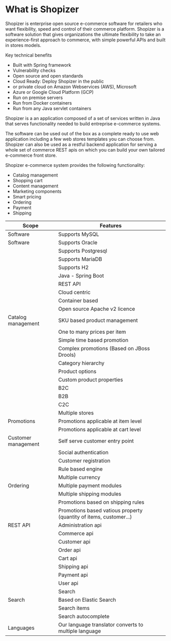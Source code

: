 # What is Shopizer

Shopizer is enterprise open source e-commerce software for retailers who want flexibility, speed and control of their commerce platform. Shopizer is a software solution that gives organizations the ultimate flexibility to take an experience-first approach to commerce, with simple powerful APIs and built in stores models.

Key technical benefits

  - Built with Spring framework
  - Vulnerability checks
  - Open source and open standards
  - Cloud Ready: Deploy Shopizer in the public
  - or private cloud on Amazon Webservices (AWS), Microsoft
  - Azure or Google Cloud Platform (GCP)
  - Run on premise servers
  - Run from Docker containers
  - Run from any Java servlet containers


Shopizer is a an application composed of a set of services written in Java that serves functionality needed to build entreprise e-commerce systems.

The software can be used out of the box as a complete ready to use web application including a few web stores templates you can choose from. Shopizer can also be used as a restful backend application for serving a whole set of commerce REST apis on which you can build your own tailored e-commerce front store.

Shopizer e-commerce system provides the following functionality:
  - Catalog management
  - Shopping cart
  - Content management
  - Marketing components
  - Smart pricing
  - Ordering
  - Payment
  - Shipping

  |Scope|Features|
|--- |--- |
|Software|Supports MySQL|
|Software|Supports Oracle|
||Supports Postgresql|
||Supports MariaDB|
||Supports H2|
||Java - Spring Boot|
||REST API|
||Cloud centric|
||Container based|
||Open source Apache v2 licence|
|Catalog management|SKU based product management|
||One to many prices per item|
||Simple time based promotion|
||Complex promotions (Based on JBoss Drools)|
||Category hierarchy|
||Product options|
||Custom product properties|
||B2C|
||B2B|
||C2C|
||Multiple stores|
|Promotions|Promotions applicable at item level|
||Promotions applicable at cart level|
|Customer management|Self serve customer entry point|
||Social authentication|
||Customer registration|
||Rule based engine|
||Multiple currency|
|Ordering|Multiple payment modules|
||Multiple shipping modules|
||Promotions based on shipping rules|
||Promotions based vatious property (quantity of items, customer...)|
|REST API|Administration api|
||Commerce api|
||Customer api|
||Order api|
||Cart api|
||Shipping api|
||Payment api|
||User api|
||Search|
|Search|Based on Elastic Search|
||Search items|
||Search autocomplete|
|Languages|Our language translator converts to multiple language|



